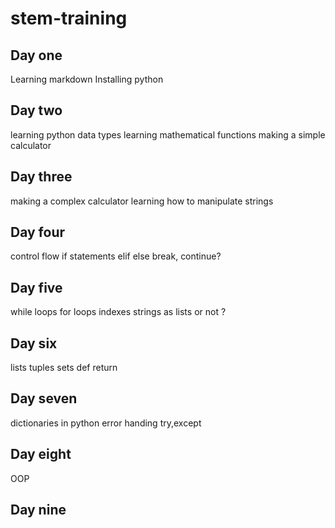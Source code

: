 # stem-training
## Day one
Learning markdown
Installing python
## Day two
learning python data types
learning mathematical functions
making a simple calculator
## Day three
making a complex calculator
learning how to manipulate strings
## Day four
control flow
if statements
elif else
break, continue?
## Day five
while loops
for loops
indexes
strings as lists or not ?
## Day six
lists
tuples
sets
def
return
## Day seven
dictionaries in python
error handing try,except
## Day eight
OOP
## Day nine


